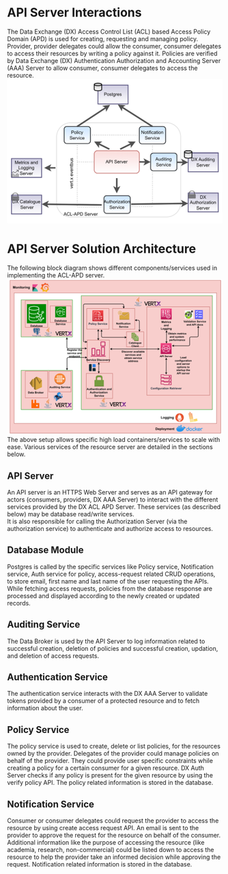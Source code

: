 # API Server Interactions
The Data Exchange (DX) Access Control List (ACL) based Access Policy Domain (APD) is used for creating, requesting and managing policy. Provider, provider delegates could allow the consumer, consumer delegates to access their resources by writing a policy against it. Policies are verified by Data Exchange (DX) Authentication Authorization and Accounting Server (AAA) Server to allow consumer, consumer delegates to access the resource.
![Overview](acl-apd-overview.png)

# API Server Solution Architecture
The following block diagram shows different components/services used in implementing the ACL-APD server.
![Solution Architecture](acl-apd-solution-architecture.png)
The above setup allows specific high load containers/services to scale with ease. Various services of the resource server are detailed in the sections below.

## API Server
An API server is an HTTPS Web Server and serves as an API gateway for actors (consumers, providers, DX AAA Server) to interact with the different services provided by the DX ACL APD Server.
These services (as described below) may be database read/write services. <br>
It is also responsible for calling the Authorization Server (via the authorization service) to authenticate and authorize access to resources.

## Database Module
Postgres is called by the specific services like Policy service, Notification service, Auth service for policy, access-request related CRUD operations, to store email, first name and last name of the user requesting the APIs. While fetching access requests, policies from the database response are processed and displayed according to the newly created or updated records.

## Auditing Service
The Data Broker is used by the API Server to log information related to successful creation, deletion of policies and successful creation, updation, and deletion of access requests.

## Authentication Service
The authentication service interacts with the DX AAA Server to validate tokens provided by a consumer of a protected resource and to fetch information about the user.

## Policy Service
The policy service is used to create, delete or list policies, for the resources owned by the provider. Delegates of the provider could manage policies on behalf of the provider. They could provide user specific constraints while creating a policy for a certain consumer for a given resource. DX Auth Server checks if any policy is present for the given resource by using the verify policy API. The policy related information is stored in the database.

## Notification Service
Consumer or consumer delegates could request the provider to access the resource by using create access request API. An email is sent to the provider to approve the request for the resource on behalf of the consumer. Additional information like the purpose of accessing the resource (like academia, research, non-commercial) could be listed down to access the resource to help the provider take an informed decision while approving the request. Notification related information is stored in the database.

